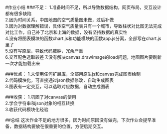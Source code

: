 #作业小结
###不足：
1.准备时间不足，所以导致数据结构，网页布局，交互设计都有很多缺陷 <br>
2.因为时间关系，中国地图的空气质量图未做，过后补做<br>
3.因为对数据理解错误，具体空气质量表只有一个城市，导致柱状对比图无法完成对比工作，自己补了北京和上海的数据，没有坚持数据的真实性<br>
4.没有将图表模块的函数chart.js和功能模块的函数app.js分离，全部写在chart.js里了<br>
5.没有写原型，导致代码臃肿，冗余严重<br>
6.交互配色选取较差
7.没有解决canvas.drawImage的load问题，地图图片要刷新一次才能加载出来<br>

###优点：
1.未使用任何扩展库，全部用原生js和canvas完成图表绘制<br>
2.代码模块化，可直接通过json数据修改，自动生成图表<br>
3.图表有一定交互，可以选取对应数据，自动生成图表<br>

###收获：
1.巩固了对canvas的使用<br>
2.学会字符串和json对象的相互转换<br>
3.收获代码模块化经验<br>


##总结
这次作业不足的地方很多，因为时间原因没有做完，下次作业会提早准备，数据结构要放在很重要的位置，方便后期交互。
